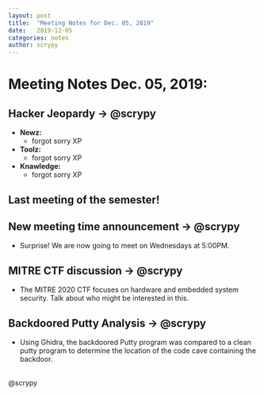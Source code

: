 ```yaml
---
layout: post
title:  "Meeting Notes for Dec. 05, 2019"
date:   2019-12-05
categories: notes
author: scrypy
---
```

# Meeting Notes Dec. 05, 2019:

## Hacker Jeopardy -> @scrypy
- **Newz:**
  - forgot sorry XP
- **Toolz:**
  - forgot sorry XP
- **Knawledge:**
  - forgot sorry XP

## Last meeting of the semester!

## New meeting time announcement -> @scrypy
- Surprise! We are now going to meet on Wednesdays at 5:00PM.

## MITRE CTF discussion -> @scrypy
- The MITRE 2020 CTF focuses on hardware and embedded system security. Talk about who might be interested in this.

## Backdoored Putty Analysis -> @scrypy
- Using Ghidra, the backdoored Putty program was compared to a clean putty program to determine the location of the code cave containing the backdoor.

<br>
@scrypy
